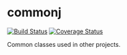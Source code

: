 commonj
=======
[![Build Status](https://travis-ci.org/dozedoff/commonj.png?branch=master)](https://travis-ci.org/dozedoff/commonj) [![Coverage Status](https://coveralls.io/repos/dozedoff/commonj/badge.png?branch=master)](https://coveralls.io/r/dozedoff/commonj?branch=master)

Common classes used in other projects.
